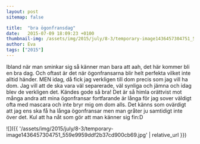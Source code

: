 ```yaml
---
layout: post
sitemap: false

title:  "bra ögonfransdag"
date:   2015-07-09 18:09:23 +0100
thumbnail-img: /assets/img/2015/july/8-3/temporary-image1436457304751_559e9959ddf2b37cd900cb69.jpg
author: Eva
tags: ["2015"]
---
```


Ibland när man sminkar sig så känner man bara att aah, det här kommer bli en bra dag. Och oftast är det när ögonfransarna blir helt perfekta vilket inte alltid händer. MEN idag, då fick jag verkligen till dom precis som jag vill ha dom. Jag vill att de ska vara väl separerade, väl synliga och jämna och idag blev de verkligen det. Kändes gode så bra! Det är så himla orättvist mot många andra att mina ögonfransar fortfarande är långa för jag sover väldigt ofta med mascara och inte bryr mig om dom alls. Det känns som ovärdigt att jag ens ska få ha långa ögonfransar men man gråter ju samtidigt inte över det. Kul att ha nåt som gör att man känner sig fin:D

![]({{ '/assets/img/2015/july/8-3/temporary-image1436457304751_559e9959ddf2b37cd900cb69.jpg'  | relative_url }})

